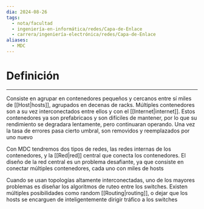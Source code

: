```yaml
---
dia: 2024-08-26
tags:
  - nota/facultad
  - ingeniería-en-informática/redes/Capa-de-Enlace
  - carrera/ingeniería-electrónica/redes/Capa-de-Enlace
aliases:
  - MDC
---
```

# Definición
---
Consiste en agrupar en contenedores pequeños y cercanos entre sí miles de [[Host|hosts]], agrupados en decenas de racks. Múltiples contenedores son a su vez interconectados entre ellos y con el [[Internet|internet]]. Estos contenedores ya son prefabricaos y son difíciles de mantener, por lo que su rendimiento se degradara lentamente, pero continuaran operando. Una vez la tasa de errores pasa cierto umbral, son removidos y reemplazados por uno nuevo

Con MDC tendremos dos tipos de redes, las redes internas de los contenedores, y la [[Red|red]] central que conecta los contenedores. El diseño de la red central es un problema desafiante, ya que consiste en conectar múltiples contenedores, cada uno con miles de hosts

Cuando se usan topologías altamente interconectadas, uno de los mayores problemas es diseñar los algoritmos de ruteo entre los switches. Existen múltiples posibilidades como random [[Routing|routing]], o dejar que los hosts se encarguen de inteligentemente dirigir tráfico a los switches
